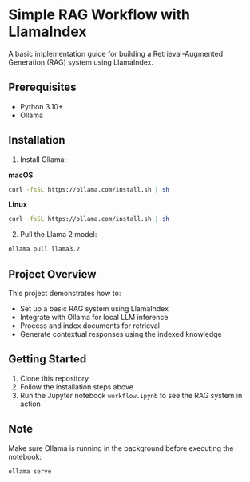 # Simple RAG Workflow with LlamaIndex

A basic implementation guide for building a Retrieval-Augmented Generation (RAG) system using LlamaIndex.

## Prerequisites

- Python 3.10+
- Ollama

## Installation

1. Install Ollama:

**macOS**
```bash
curl -fsSL https://ollama.com/install.sh | sh
```

**Linux**
```bash
curl -fsSL https://ollama.com/install.sh | sh
```

2. Pull the Llama 2 model:
```bash
ollama pull llama3.2
```

## Project Overview

This project demonstrates how to:
- Set up a basic RAG system using LlamaIndex
- Integrate with Ollama for local LLM inference
- Process and index documents for retrieval
- Generate contextual responses using the indexed knowledge

## Getting Started

1. Clone this repository
2. Follow the installation steps above
3. Run the Jupyter notebook `workflow.ipynb` to see the RAG system in action

## Note

Make sure Ollama is running in the background before executing the notebook:
```bash
ollama serve
``` 